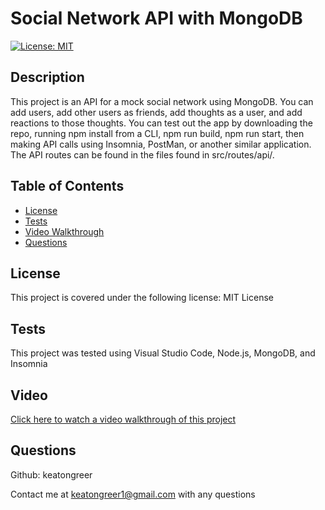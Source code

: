 # Social Network API with MongoDB
[![License: MIT](https://img.shields.io/badge/License-MIT-yellow.svg)](https://opensource.org/licenses/MIT)

## Description
This project is an API for a mock social network using MongoDB. You can add users, add other users as friends, add thoughts as a user, and add reactions to those thoughts. You can test out the app by downloading the repo, running npm install from a CLI, npm run build, npm run start, then making API calls using Insomnia, PostMan, or another similar application. The API routes can be found in the files found in src/routes/api/.

## Table of Contents
- [License](#license)
- [Tests](#tests)
- [Video Walkthrough](#video)
- [Questions](#questions)

## License
This project is covered under the following license: MIT License

## Tests
This project was tested using Visual Studio Code, Node.js, MongoDB, and Insomnia

## Video
[Click here to watch a video walkthrough of this project](https://youtu.be/)

## Questions
Github: keatongreer

Contact me at keatongreer1@gmail.com with any questions
